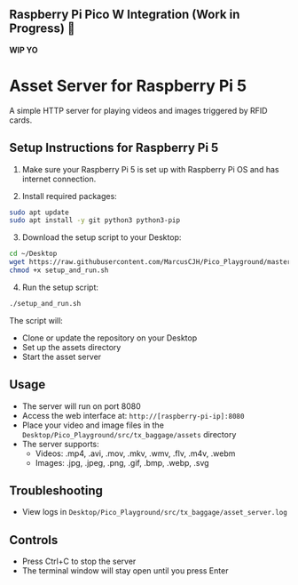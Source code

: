 
## Raspberry Pi Pico W Integration (Work in Progress) 🚧

**WIP YO**


# Asset Server for Raspberry Pi 5

A simple HTTP server for playing videos and images triggered by RFID cards.


## Setup Instructions for Raspberry Pi 5

1. Make sure your Raspberry Pi 5 is set up with Raspberry Pi OS and has internet connection.

2. Install required packages:
```bash
sudo apt update
sudo apt install -y git python3 python3-pip
```

3. Download the setup script to your Desktop:
```bash
cd ~/Desktop
wget https://raw.githubusercontent.com/MarcusCJH/Pico_Playground/master/setup_and_run.sh
chmod +x setup_and_run.sh
```

4. Run the setup script:
```bash
./setup_and_run.sh
```

The script will:
- Clone or update the repository on your Desktop
- Set up the assets directory
- Start the asset server

## Usage

- The server will run on port 8080
- Access the web interface at: `http://[raspberry-pi-ip]:8080`
- Place your video and image files in the `Desktop/Pico_Playground/src/tx_baggage/assets` directory
- The server supports:
  - Videos: .mp4, .avi, .mov, .mkv, .wmv, .flv, .m4v, .webm
  - Images: .jpg, .jpeg, .png, .gif, .bmp, .webp, .svg

## Troubleshooting

- View logs in `Desktop/Pico_Playground/src/tx_baggage/asset_server.log`

## Controls

- Press Ctrl+C to stop the server
- The terminal window will stay open until you press Enter 